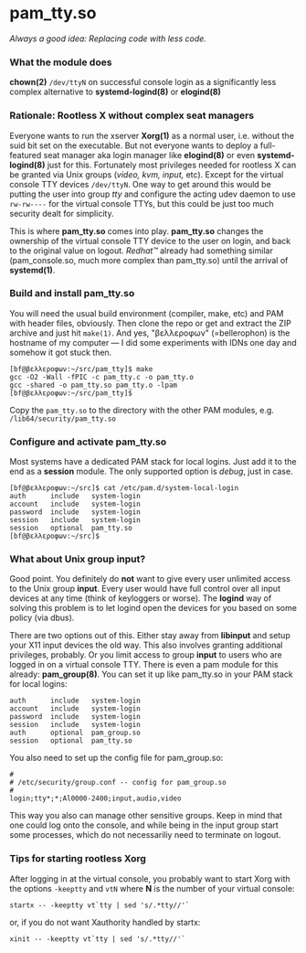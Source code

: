 # pam_tty.so
_Always a good idea: Replacing code with less code._
### What the module does
**chown(2)** ```/dev/ttyN``` on successful console login as a significantly less complex alternative to **systemd-logind(8)** or **elogind(8)**
### Rationale: Rootless X without complex seat managers
Everyone wants to run the xserver **Xorg(1)** as a normal user, i.e. without the suid bit set on the executable. But not everyone wants to deploy a full-featured seat manager aka login manager like **elogind(8)** or even **systemd-logind(8)** just for this. Fortunately most privileges needed for rootless X can be granted via Unix groups (_video, kvm, input,_ etc). Except for the virtual console TTY devices ```/dev/ttyN```. One way to get around this would be putting the user into group _tty_ and configure the acting udev daemon to use ```rw-rw----``` for the virtual console TTYs, but this could be just too much security dealt for simplicity.

This is where **pam_tty.so** comes into play. **pam_tty.so** changes the ownership of the virtual console TTY device to the user on login, and back to the original value on logout. _Redhat™_ already had something similar (pam_console.so, much more complex than pam_tty.so) until the arrival of **systemd(1)**.
### Build and install pam_tty.so
You will need the usual build environment (compiler, make, etc) and PAM with header files, obviously. Then clone the repo or get and extract the ZIP archive and just hit ```make(1)```. And yes, "βελλεροφων" (=bellerophon) is the hostname of my computer — I did some experiments with IDNs one day and somehow it got stuck then.
```
[bf@βελλεροφων:~/src/pam_tty]$ make
gcc -O2 -Wall -fPIC -c pam_tty.c -o pam_tty.o
gcc -shared -o pam_tty.so pam_tty.o -lpam
[bf@βελλεροφων:~/src/pam_tty]$
```
Copy the ```pam_tty.so``` to the directory with the other PAM modules, e.g. ```/lib64/security/pam_tty.so```
### Configure and activate pam_tty.so
Most systems have a dedicated PAM stack for local logins. Just add it to the end as a **session** module. The only supported option is _debug_, just in case.
```
[bf@βελλεροφων:~/src]$ cat /etc/pam.d/system-local-login 
auth      include   system-login
account   include   system-login
password  include   system-login
session   include   system-login
session   optional  pam_tty.so
[bf@βελλεροφων:~/src]$
```

### What about Unix group **input**?

Good point. You definitely do **not** want to give every user unlimited access
to the Unix group **input**. Every user would have full control over all input
devices at any time (think of keyloggers or worse). The **logind** way of
solving this problem is to let logind open the devices for you based on some
policy (via dbus).

There are two options out of this. Either stay away from **libinput** and setup
your X11 input devices the old way. This also involves granting additional
privileges, probably. Or you limit access to group **input** to users who
are logged in on a virtual console TTY. There is even a pam module for this
already: **pam_group(8)**. You can set it up like pam_tty.so in your PAM
stack for local logins:
```
auth      include   system-login
account   include   system-login
password  include   system-login
session   include   system-login
auth      optional  pam_group.so
session   optional  pam_tty.so
```
You also need to set up the config file for pam_group.so:
```
#
# /etc/security/group.conf -- config for pam_group.so
#
login;tty*;*;Al0000-2400;input,audio,video
```
This way you also can manage other sensitive groups. Keep in mind that one
could log onto the console, and while being in the input group start some
processes, which do not necessariliy need to terminate on logout.

### Tips for starting rootless Xorg

After logging in at the virtual console, you probably want to start Xorg with
the options ```-keeptty``` and ```vtN``` where **N** is the number of your
virtual console:
```
startx -- -keeptty vt`tty | sed 's/.*tty//'`
```
or, if you do not want Xauthority handled by startx:
```
xinit -- -keeptty vt`tty | sed 's/.*tty//'`
```
